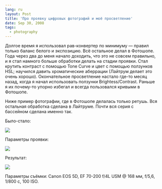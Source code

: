```yaml
---
lang: ru
layout: Post
title: 'Про проявку цифровых фотографий и моё просветление'
date: Sep 30, 2008
tags:
  - photography
---
```


Долгое время я использовал рав-конвертер по минимуму — правил только баланс белого и экспозицию. Всё остальное делал в Фотошопе. Года через два до меня начало доходить, что это не совсем правильно, и я стал намного больше обработки делать на стадии проявки. Стал крутить контраст с помощью Tone Curve и цвет с помощью ползунков HSL; научился давить хроматические аберрации (Лайтрум делает это очень хорошо). Окончательное просветление настало где-то месяц назад, когда я начал использовать ползунки Brightess/Contrast. Раньше я их почему-то упорно избегал и всегда пользовался кривыми в Фотошопе.

Ниже пример фотографии, где в Фотошопе делалась только ретушь. Вся остальная обработка сделана в Лайтруме. Почти вся серия с бассейном сделана именно так.

<!--more-->

Было-стало:

![](/images/blog/hamiak-before-after.jpg)

Параметры проявки:

![](/images/blog/develop.png)

Результат:

![](photo://2008-09-08_5D_7341_Artem_Sapegin)

Параметры съёмки: Canon EOS 5D, EF 70-200 f/4L USM @ 168 мм, f/5,6, 1/800 с, 100 ISO.

